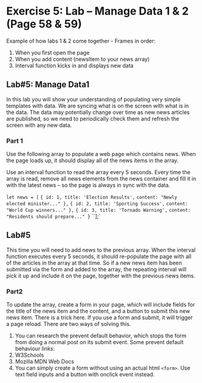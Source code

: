 # Exercise 5: Lab – Manage Data 1 & 2 (Page 58 & 59)

Example of how labs 1 & 2 come together -
Frames in order:

1. When you first open the page
2. When you add content (newsItem to your news array)
3. Interval function kicks in and displays new data

## Lab#5: Manage Data1

In this lab you will show your
understanding of populating very
simple templates with data.
We are syncing what is on the screen
with what is in the data. The data may
potentially change over time as new
news articles are published, so we need
to periodically check them and refresh
the screen with any new data.

### Part 1

Use the following array to populate a
web page which contains news. When the
page loads up, it should display all of the
news items in the array.

Use an interval function to read the array
every 5 seconds. Every time the array is
read, remove all news elements from the
news container and fill it in with the latest
news – so the page is always in sync with
the data.

`let news = [`
`{ id: 1, title: 'Election Results',`
`content: "Newly elected minister..." },`
`{ id: 2, title: 'Sporting Success',`
`content: "World Cup winners..." },`
`{ id: 3, title: 'Tornado Warning',`
`content: "Residents should prepare..." }`
``];`

## Lab#5

This time you will need to add news to
the previous array.
When the interval function executes
every 5 seconds, it should re-populate
the page with all of the articles in the
array at that time.
So if a new news item has been
submitted via the form and added to
the array, the repeating interval will
pick it up and include it on the page,
together with the previous news items.

### Part2

To update the array, create a form in your page,
which will include fields for the title of the news
item and the content, and a button to submit this
new news item.
There is a trick here. If you use a form and submit,
it will trigger a page reload. There are two ways of
solving this.

1. You can research the prevent default
   behavior, which stops the form from doing a
   normal post on its submit event.
   Some prevent default behaviour links:
2. W3Schools
3. Mozilla MDN Web Docs
4. You can simply create a form without using an
   actual html `<form>`. Use text field inputs and a
   button with onclick event instead.
